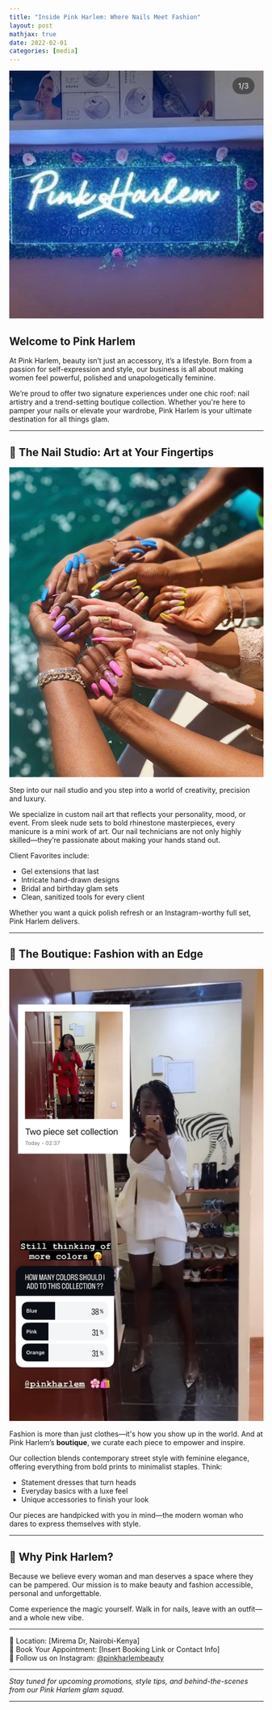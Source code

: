 ```yaml
---
title: "Inside Pink Harlem: Where Nails Meet Fashion"
layout: post
mathjax: true
date: 2022-02-01
categories: [media]
---
```


![Pink Harlem Logo](https://github.com/Betty-coded/betty-coded.github.io/blob/bf6464d2e6b0a081cd09b8652d018a7442867a93/Pink%20Harlem%20light.jpg)

## Welcome to Pink Harlem

At Pink Harlem, beauty isn’t just an accessory, it’s a lifestyle. Born from a passion for self-expression and style, our business is all about making women feel powerful, polished and unapologetically feminine.

We’re proud to offer two signature experiences under one chic roof: nail artistry and a trend-setting boutique collection. Whether you're here to pamper your nails or elevate your wardrobe, Pink Harlem is your ultimate destination for all things glam.

---

## 💅 The Nail Studio: Art at Your Fingertips

![Pink Harlem Nails](https://github.com/Betty-coded/betty-coded.github.io/blob/f002d972bf28edd38f05e48ab78dc1d49ac6e217/Nails.jpg)

Step into our nail studio and you step into a world of creativity, precision and luxury.

We specialize in custom nail art that reflects your personality, mood, or event. From sleek nude sets to bold rhinestone masterpieces, every manicure is a mini work of art. Our nail technicians are not only highly skilled—they’re passionate about making your hands stand out.

Client Favorites include:
- Gel extensions that last
- Intricate hand-drawn designs
- Bridal and birthday glam sets
- Clean, sanitized tools for every client

Whether you want a quick polish refresh or an Instagram-worthy full set, Pink Harlem delivers.

---

## 👗 The Boutique: Fashion with an Edge

![Pink Harlem Boutique](https://github.com/Betty-coded/betty-coded.github.io/blob/d0dbbd61b1f909c503c5c8ede8757b7b139b3d13/Clothing%20Line.jpg)

Fashion is more than just clothes—it's how you show up in the world. And at Pink Harlem’s **boutique**, we curate each piece to empower and inspire.

Our collection blends contemporary street style with feminine elegance, offering everything from bold prints to minimalist staples. 
Think:
- Statement dresses that turn heads
- Everyday basics with a luxe feel
- Unique accessories to finish your look

Our pieces are handpicked with you in mind—the modern woman who dares to express themselves with style.

---

## 💖 Why Pink Harlem?

Because we believe every woman and man deserves a space where they can be pampered. Our mission is to make beauty and fashion accessible, personal and unforgettable.

Come experience the magic yourself. Walk in for nails, leave with an outfit—and a whole new vibe.

---

📍 Location: [Mirema Dr, Nairobi-Kenya]  
📲 Book Your Appointment: [Insert Booking Link or Contact Info]  
📸 Follow us on Instagram: [@pinkharlembeauty](https://instagram.com/pinkharlembeauty)

---

*Stay tuned for upcoming promotions, style tips, and behind-the-scenes from our Pink Harlem glam squad.*

---
